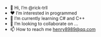 - 👋 Hi, I’m @rick-trll
- ❤️ I’m interested in programmed
- 🌱 I’m currently learning C# and C++
- 💞️ I’m looking to collaborate on ...
- 📫 How to reach me henry8989@qq.com

<!---
rick-trll/rick-trll is a ✨ special ✨ repository because its `README.md` (this file) appears on your GitHub profile.
You can click the Preview link to take a look at your changes.
--->
